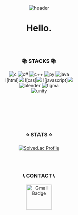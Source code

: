 <div align=center> 

  ![header](https://capsule-render.vercel.app/api?type=venom&height=200&color=gradient&text=SeungMin&reversal=false)
  
 # Hello.

<br/><br>

### 📚 STACKS 📚


![c](https://img.shields.io/badge/C-00599C?style=for-the-badge&logo=c&logoColor=white)
![c#](https://img.shields.io/badge/C%23-239120?style=for-the-badge&logo=c-sharp&logoColor=white)
![c++](https://img.shields.io/badge/C%2B%2B-00599C?style=for-the-badge&logo=c%2B%2B&logoColor=white)
![py](https://img.shields.io/badge/Python-3776AB?style=for-the-badge&logo=python&logoColor=white)
![java](https://img.shields.io/badge/Java-007396?style=for-the-badge&logo=java&logoColor=white)
<br>
![html]<img src="https://img.shields.io/badge/HTML5-E34F26?style=for-the-badge&logo=HTML5&logoColor=white">
![css]<img src="https://img.shields.io/badge/CSS3-1572B6?style=for-the-badge&logo=CSS3&logoColor=white">
![javascript]<img src="https://img.shields.io/badge/JavaScript-F7DF1E?style=for-the-badge&logo=JavaScript&logoColor=white">
<br>
![blender](https://img.shields.io/badge/blender-%23F5792A.svg?style=for-the-badge&logo=blender&logoColor=white)
![figma](https://img.shields.io/badge/Figma-F24E1E?style=for-the-badge&logo=figma&logoColor=white)
<br>
![unity](https://img.shields.io/badge/Unity-100000?style=for-the-badge&logo=unity&logoColor=white)

</br>
</br>

<br/><br>
### ⭐️ STATS ⭐️
[![Solved.ac Profile](http://mazassumnida.wtf/api/generate_badge?boj=hwangsm2386)](https://solved.ac/hwangsm2386)

<br/><br>
### 📞 CONTACT 📞
<a href="mailto:whang31658718@gmail.com">
  <img src="https://img.shields.io/badge/Gmail-d14836?style=flat-square&logo=Gmail&logoColor=white&link=mailto:kris1129@dgu.ac.kr" alt="Gmail Badge" style="width:60pt;">
</a>
</div>
